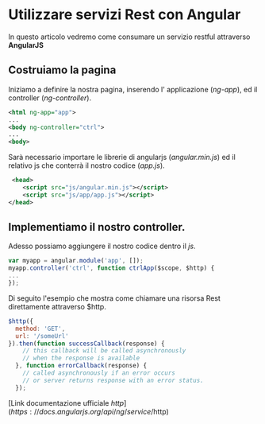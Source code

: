 # Utilizzare servizi Rest con Angular
In questo articolo vedremo come consumare un servizio restful attraverso **AngularJS** 

## Costruiamo la pagina
Iniziamo a definire la nostra pagina, inserendo l' applicazione (_ng-app_), ed il controller (_ng-controller_).

```xml
<html ng-app="app">
...
<body ng-controller="ctrl">
...
<body>
```

Sarà necessario importare le librerie di angularjs (_angular.min.js_) ed il relativo js che conterrà il nostro codice (_app.js_).

```xml
 <head>
	<script src="js/angular.min.js"></script>
	<script src="js/app/app.js"></script>
</head>
```

## Implementiamo il nostro controller.
Adesso possiamo aggiungere il nostro codice dentro il _js_.

```javascript
var myapp = angular.module('app', []);
myapp.controller('ctrl', function ctrlApp($scope, $http) {
...
});
```

Di seguito l'esempio che mostra come chiamare una risorsa Rest direttamente attraverso $http.

```javascript
$http({
  method: 'GET',
  url: '/someUrl'
}).then(function successCallback(response) {
    // this callback will be called asynchronously
    // when the response is available
  }, function errorCallback(response) {
    // called asynchronously if an error occurs
    // or server returns response with an error status.
  });
```
[Link documentazione ufficiale $http](https://docs.angularjs.org/api/ng/service/$http)
